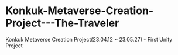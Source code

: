 # Konkuk-Metaverse-Creation-Project---The-Traveler
Konkuk Metaverse Creation Project(23.04.12 ~ 23.05.27) - First Unity Project
